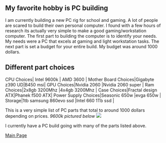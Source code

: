 ﻿## My favorite hobby is PC building

I am currently building a new PC rig for school and gaming. A lot of people are scared to build their own personal computer. I found with a few hours of research its actually very simple to make a good gaming/workstation computer. The first part to building the computer is to identify your needs. My needs were a PC that excels at gaming and light workstation tasks. The next part is set a budget for your entire build. My budget was around 1000 dollars.
## **Different part choices**

CPU Choices| Intel 9600k | AMD 3600 |
Mother Board Choices|Gigabyte z390 UD|B450 msi|
GPU Choices|Nvidia 2060 |Nvidia 2060 super  |
Ram Choices|2x8gb 3200Mhz  |4x4gb 3200Mhz  |
Case Choices|Fractal design ATX|Phanek f500 ATX|
Power Supply Choices|Seasonic 650w  |evga 650w  |
Storage|1tb samsung 860evo ssd |Intel 660 1Tb ssd |

This is a very simple list of PC parts that total to around 1000 dollars depending on prices.
*9600k pictured below*
![](https://i5.walmartimages.com/asr/82cb072c-ba60-4d6c-ba5a-f0fae68d153d_1.4babd882c68eb2135efd0100e20f5add.jpeg?odnWidth=450&odnHeight=450&odnBg=ffffff)

I currently have a PC build going with many of the parts listed above.

[Main Page](https://github.com/Braden0103/About-Me)

